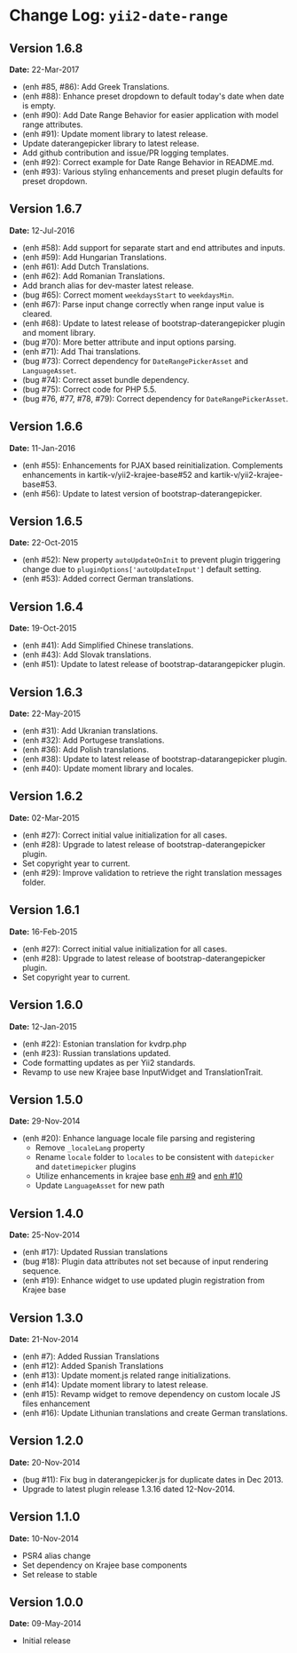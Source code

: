 Change Log: `yii2-date-range`
=============================

## Version 1.6.8

**Date:** 22-Mar-2017

- (enh #85, #86): Add Greek Translations.
- (enh #88): Enhance preset dropdown to default today's date when date is empty.
- (enh #90): Add Date Range Behavior for easier application with model range attributes.
- (enh #91): Update moment library to latest release.
- Update daterangepicker library to latest release.
- Add github contribution and issue/PR logging templates.
- (enh #92): Correct example for Date Range Behavior in README.md.
- (enh #93): Various styling enhancements and preset plugin defaults for preset dropdown.

## Version 1.6.7

**Date:** 12-Jul-2016

- (enh #58): Add support for separate start and end attributes and inputs.
- (enh #59): Add Hungarian Translations.
- (enh #61): Add Dutch Translations.
- (enh #62): Add Romanian Translations.
- Add branch alias for dev-master latest release.
- (bug #65): Correct moment `weekdaysStart` to `weekdaysMin`.
- (enh #67): Parse input change correctly when range input value is cleared.
- (enh #68): Update to latest release of bootstrap-daterangepicker plugin and moment library.
- (bug #70): More better attribute and input options parsing.
- (enh #71): Add Thai translations.
- (bug #73): Correct dependency for `DateRangePickerAsset` and `LanguageAsset`.
- (bug #74): Correct asset bundle dependency.
- (bug #75): Correct code for PHP 5.5.
- (bug #76, #77, #78, #79): Correct dependency for `DateRangePickerAsset`.

## Version 1.6.6

**Date:** 11-Jan-2016

- (enh #55): Enhancements for PJAX based reinitialization. Complements enhancements in kartik-v/yii2-krajee-base#52 and kartik-v/yii2-krajee-base#53.
- (enh #56): Update to latest version of bootstrap-daterangepicker.

## Version 1.6.5

**Date:** 22-Oct-2015

- (enh #52): New property `autoUpdateOnInit` to prevent plugin triggering change due to `pluginOptions['autoUpdateInput']` default setting.
- (enh #53): Added correct German translations.

## Version 1.6.4

**Date:** 19-Oct-2015

- (enh #41): Add Simplified Chinese translations.
- (enh #43): Add Slovak translations.
- (enh #51): Update to latest release of bootstrap-datarangepicker plugin.

## Version 1.6.3

**Date:** 22-May-2015

- (enh #31): Add Ukranian translations.
- (enh #32): Add Portugese translations.
- (enh #36): Add Polish translations.
- (enh #38): Update to latest release of bootstrap-datarangepicker plugin.
- (enh #40): Update moment library and locales.

## Version 1.6.2

**Date:** 02-Mar-2015

- (enh #27): Correct initial value initialization for all cases.
- (enh #28): Upgrade to latest release of bootstrap-daterangepicker plugin.
- Set copyright year to current.
- (enh #29): Improve validation to retrieve the right translation messages folder.

## Version 1.6.1

**Date:** 16-Feb-2015

- (enh #27): Correct initial value initialization for all cases.
- (enh #28): Upgrade to latest release of bootstrap-daterangepicker plugin.
- Set copyright year to current.

## Version 1.6.0

**Date:** 12-Jan-2015

- (enh #22): Estonian translation for kvdrp.php
- (enh #23): Russian translations updated.
- Code formatting updates as per Yii2 standards.
- Revamp to use new Krajee base InputWidget and TranslationTrait.

## Version 1.5.0

**Date:** 29-Nov-2014

- (enh #20): Enhance language locale file parsing and registering
    - Remove `_localeLang` property
    - Rename `locale` folder to `locales` to be consistent with `datepicker` and `datetimepicker` plugins
    - Utilize enhancements in krajee base [enh #9](https://github.com/kartik-v/yii2-krajee-base/issues/9) and  [enh #10 ](https://github.com/kartik-v/yii2-krajee-base/issues/10) 
    - Update `LanguageAsset` for new path

## Version 1.4.0

**Date:** 25-Nov-2014

- (enh #17): Updated Russian translations
- (bug #18): Plugin data attributes not set because of input rendering sequence.
- (enh #19): Enhance widget to use updated plugin registration from Krajee base 

## Version 1.3.0

**Date:** 21-Nov-2014

- (enh #7): Added Russian Translations
- (enh #12): Added Spanish Translations
- (enh #13): Update moment.js related range initializations.
- (enh #14): Update moment library to latest release.
- (enh #15): Revamp widget to remove dependency on custom locale JS files enhancement
- (enh #16): Update Lithunian translations and create German translations.

## Version 1.2.0

**Date:** 20-Nov-2014

- (bug #11): Fix bug in daterangepicker.js for duplicate dates in Dec 2013.
- Upgrade to latest plugin release 1.3.16 dated 12-Nov-2014.

## Version 1.1.0

**Date:** 10-Nov-2014

- PSR4 alias change
- Set dependency on Krajee base components
- Set release to stable

## Version 1.0.0

**Date:** 09-May-2014

- Initial release